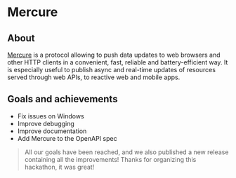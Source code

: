 # Mercure

## About

[Mercure](https://mercure.rocks/) is a protocol allowing to push data updates to web browsers and other HTTP clients in a convenient, fast, reliable and battery-efficient way. It is especially useful to publish async and real-time updates of resources served through web APIs, to reactive web and mobile apps.

## Goals and achievements

* Fix issues on Windows
* Improve debugging
* Improve documentation
* Add Mercure to the OpenAPI spec

> All our goals have been reached, and we also published a new release containing all the improvements! Thanks for organizing this hackathon, it was great!
